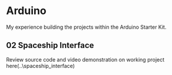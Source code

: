 # Arduino
My experience building the projects within the Arduino Starter Kit.

## 02 Spaceship Interface
Review source code and video demonstration on working project here(..\spaceship_interface)
